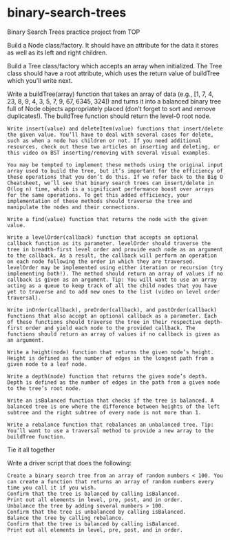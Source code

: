 # binary-search-trees
Binary Search Trees practice project from TOP



Build a Node class/factory. It should have an attribute for the data it stores as well as its left and right children.

Build a Tree class/factory which accepts an array when initialized. The Tree class should have a root attribute, which uses the return value of buildTree which you’ll write next.

Write a buildTree(array) function that takes an array of data (e.g., [1, 7, 4, 23, 8, 9, 4, 3, 5, 7, 9, 67, 6345, 324]) and turns it into a balanced binary tree full of Node objects appropriately placed (don’t forget to sort and remove duplicates!). The buildTree function should return the level-0 root node.

    Write insert(value) and deleteItem(value) functions that insert/delete the given value. You’ll have to deal with several cases for delete, such as when a node has children or not. If you need additional resources, check out these two articles on inserting and deleting, or this video on BST inserting/removing with several visual examples.

    You may be tempted to implement these methods using the original input array used to build the tree, but it’s important for the efficiency of these operations that you don’t do this. If we refer back to the Big O Cheatsheet, we’ll see that binary search trees can insert/delete in O(log n) time, which is a significant performance boost over arrays for the same operations. To get this added efficiency, your implementation of these methods should traverse the tree and manipulate the nodes and their connections.

    Write a find(value) function that returns the node with the given value.

    Write a levelOrder(callback) function that accepts an optional callback function as its parameter. levelOrder should traverse the tree in breadth-first level order and provide each node as an argument to the callback. As a result, the callback will perform an operation on each node following the order in which they are traversed. levelOrder may be implemented using either iteration or recursion (try implementing both!). The method should return an array of values if no callback is given as an argument. Tip: You will want to use an array acting as a queue to keep track of all the child nodes that you have yet to traverse and to add new ones to the list (video on level order traversal).

    Write inOrder(callback), preOrder(callback), and postOrder(callback) functions that also accept an optional callback as a parameter. Each of these functions should traverse the tree in their respective depth-first order and yield each node to the provided callback. The functions should return an array of values if no callback is given as an argument.

    Write a height(node) function that returns the given node’s height. Height is defined as the number of edges in the longest path from a given node to a leaf node.

    Write a depth(node) function that returns the given node’s depth. Depth is defined as the number of edges in the path from a given node to the tree’s root node.

    Write an isBalanced function that checks if the tree is balanced. A balanced tree is one where the difference between heights of the left subtree and the right subtree of every node is not more than 1.

    Write a rebalance function that rebalances an unbalanced tree. Tip: You’ll want to use a traversal method to provide a new array to the buildTree function.

Tie it all together

Write a driver script that does the following:

    Create a binary search tree from an array of random numbers < 100. You can create a function that returns an array of random numbers every time you call it if you wish.
    Confirm that the tree is balanced by calling isBalanced.
    Print out all elements in level, pre, post, and in order.
    Unbalance the tree by adding several numbers > 100.
    Confirm that the tree is unbalanced by calling isBalanced.
    Balance the tree by calling rebalance.
    Confirm that the tree is balanced by calling isBalanced.
    Print out all elements in level, pre, post, and in order.

